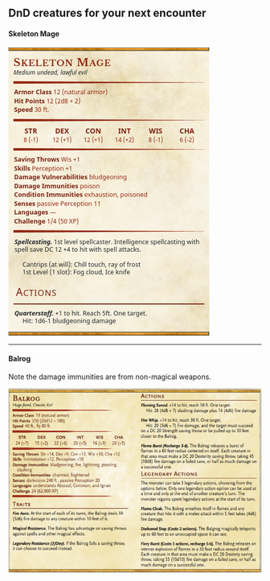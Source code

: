DnD creatures for your next encounter
---

#### Skeleton Mage

![Skeleton mage statblock](images/creatures/skeleton-mage.png)

---

#### Balrog

Note the damage immunities are from non-magical weapons.

![Balrog statblock](images/creatures/balrog.png)